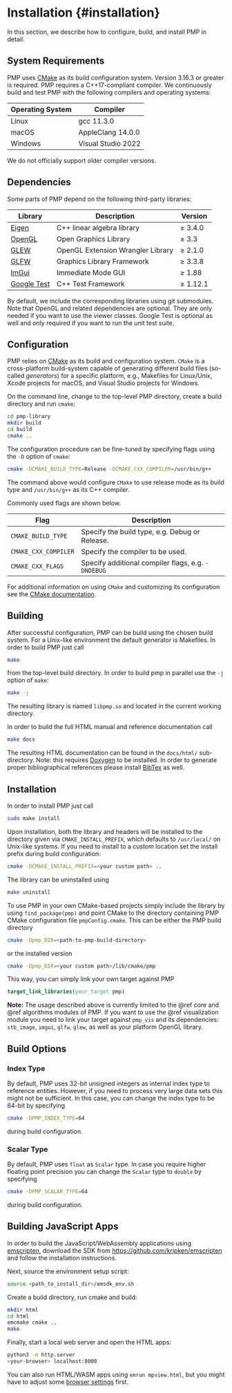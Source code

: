 # Installation {#installation}

In this section, we describe how to configure, build, and install PMP in detail.

## System Requirements

PMP uses [CMake](http://www.cmake.org) as its build configuration system. Version 3.16.3 or greater is required. PMP requires a C++17-compliant compiler. We continuously build and test PMP with the following compilers and operating systems:

| Operating System | Compiler           |
| ---------------- | ------------------ |
| Linux            | gcc 11.3.0         |
| macOS            | AppleClang 14.0.0  |
| Windows          | Visual Studio 2022 |

We do not officially support older compiler versions.

## Dependencies

Some parts of PMP depend on the following third-party libraries:

| Library                                             | Description                       | Version     |
| --------------------------------------------------- | --------------------------------- | ----------- |
| [Eigen](http://eigen.tuxfamily.org)                 | C++ linear algebra library        | &ge; 3.4.0  |
| [OpenGL](http://opengl.org)                         | Open Graphics Library             | &ge; 3.3    |
| [GLEW](http://glew.sourceforge.net)                 | OpenGL Extension Wrangler Library | &ge; 2.1.0  |
| [GLFW](http://glfw.org)                             | Graphics Library Framework        | &ge; 3.3.8  |
| [ImGui](https://github.com/ocornut/imgui)           | Immediate Mode GUI                | &ge; 1.88   |
| [Google Test](https://github.com/google/googletest) | C++ Test Framework                | &ge; 1.12.1 |

By default, we include the corresponding libraries using git submodules. Note that OpenGL and related dependencies are optional. They are only needed if you want to use the viewer classes. Google Test is optional as well and only required if you want to run the unit test suite.

## Configuration

PMP relies on [CMake](http://www.cmake.org) as its build and configuration system. `CMake` is a cross-platform build-system capable of generating different build files (so-called _generators_) for a specific platform, e.g., Makefiles for Linux/Unix, Xcode projects for macOS, and Visual Studio projects for Windows.

On the command line, change to the top-level PMP directory, create a build directory and run `cmake`:

```sh
cd pmp-library
mkdir build
cd build
cmake ..
```

The configuration procedure can be fine-tuned by specifying flags using the `-D` option of `cmake`:

```sh
cmake -DCMAKE_BUILD_TYPE=Release -DCMAKE_CXX_COMPILER=/usr/bin/g++
```

The command above would configure `CMake` to use release mode as its build type and `/usr/bin/g++` as its C++ compiler.

Commonly used flags are shown below.

| Flag                 | Description                                        |
| -------------------- | -------------------------------------------------- |
| `CMAKE_BUILD_TYPE`   | Specify the build type, e.g. Debug or Release.     |
| `CMAKE_CXX_COMPILER` | Specify the compiler to be used.                   |
| `CMAKE_CXX_FLAGS`    | Specify additional compiler flags, e.g. `-DNDEBUG` |

For additional information on using `CMake` and customizing its configuration see the [CMake documentation](http://cmake.org/cmake/help/documentation.html).

## Building

After successful configuration, PMP can be build using the chosen build system. For a Unix-like environment the default generator is Makefiles. In order to build PMP just call

```sh
make
```

from the top-level build directory. In order to build pmp in parallel use the `-j` option of `make`:

```sh
make -j
```

The resulting library is named `libpmp.so` and located in the current working directory.

In order to build the full HTML manual and reference documentation call

```sh
make docs
```

The resulting HTML documentation can be found in the `docs/html/` sub-directory. Note: this requires [Doxygen](http://www.doxygen.nl/) to be installed. In order to generate proper bibliographical references please install [BibTex](http://www.bibtex.org/) as well.

## Installation

In order to install PMP just call

```sh
sudo make install
```

Upon installation, both the library and headers will be installed to the directory given via `CMAKE_INSTALL_PREFIX`, which defaults to `/usr/local/` on Unix-like systems. If you need to install to a custom location set the install prefix during build configuration:

```sh
cmake -DCMAKE_INSTALL_PREFIX=<your custom path> ..
```

The library can be uninstalled using

```sh
make uninstall
```

To use PMP in your own CMake-based projects simply include the library by using `find_package(pmp)` and point CMake to the directory containing PMP CMake configuration file `pmpConfig.cmake`. This can be either the PMP build directory

```sh
cmake -Dpmp_DIR=<path-to-pmp-build-directory>
```

or the installed version

```sh
cmake -Dpmp_DIR=<your custom path>/lib/cmake/pmp
```

This way, you can simply link your own target against PMP

```cmake
target_link_libraries(your_target pmp)
```

**Note:** The usage described above is currently limited to the @ref core and @ref algorithms modules of PMP. If you want to use the @ref visualization module you need to link your target against `pmp_vis` and its dependencies: `stb_image`, `imgui`, `glfw`, `glew`, as well as your platform OpenGL library.

## Build Options

### Index Type

By default, PMP uses 32-bit unsigned integers as internal index type to reference entities. However, if you need to process very large data sets this might not be sufficient. In this case, you can change the index type to be 64-bit by specifying

```sh
cmake -DPMP_INDEX_TYPE=64
```

during build configuration.

### Scalar Type

By default, PMP uses `float` as `Scalar` type. In case you require higher floating point precision you can change the `Scalar` type to `double` by specifying

```sh
cmake -DPMP_SCALAR_TYPE=64
```

during build configuration.

## Building JavaScript Apps

In order to build the JavaScript/WebAssembly applications using [emscripten](https://github.com/kripken/emscripten), download the SDK from <https://github.com/kripken/emscripten> and follow the installation instructions.

Next, source the environment setup script:

```sh
source <path_to_install_dir>/emsdk_env.sh
```

Create a build directory, run cmake and build:

```sh
mkdir html
cd html
emcmake cmake ..
make
```

Finally, start a local web server and open the HTML apps:

```sh
python3 -m http.server
<your-browser> localhost:8000
```

You can also run HTML/WASM apps using `emrun mpview.html`, but you might have to adjust some [browser settings](https://emscripten.org/docs/compiling/Running-html-files-with-emrun.html) first.
